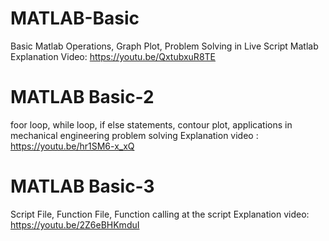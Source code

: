 # MATLAB-Basic
Basic Matlab Operations, Graph Plot, Problem Solving in Live Script Matlab
Explanation Video: https://youtu.be/QxtubxuR8TE
# MATLAB Basic-2
foor loop, while loop, if else statements, contour plot, applications in mechanical engineering problem solving
Explanation video : https://youtu.be/hr1SM6-x_xQ
# MATLAB Basic-3
Script File, Function File, Function calling at the script
Explanation video: https://youtu.be/2Z6eBHKmduI

